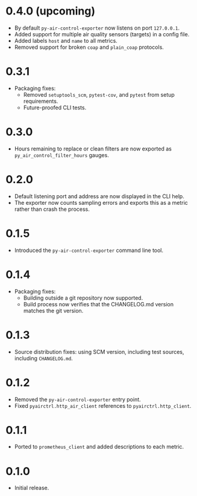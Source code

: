 # 0.4.0 (upcoming)

- By default `py-air-control-exporter` now listens on port `127.0.0.1`.
- Added support for multiple air quality sensors (targets) in a config file.
- Added labels `host` and `name` to all metrics.
- Removed support for broken `coap` and `plain_coap` protocols.

# 0.3.1

- Packaging fixes:
  - Removed `setuptools_scm`, `pytest-cov`, and `pytest` from setup
    requirements.
  - Future-proofed CLI tests.

# 0.3.0

- Hours remaining to replace or clean filters are now exported as
  `py_air_control_filter_hours` gauges.

# 0.2.0

- Default listening port and address are now displayed in the CLI help.
- The exporter now counts sampling errors and exports this as a metric rather
  than crash the process.

# 0.1.5

- Introduced the `py-air-control-exporter` command line tool.

# 0.1.4

- Packaging fixes:
  - Building outside a git repository now supported.
  - Build process now verifies that the CHANGELOG.md version matches the git
    version.

# 0.1.3

- Source distribution fixes: using SCM version, including test sources,
  including `CHANGELOG.md`.

# 0.1.2

- Removed the `py-air-control-exporter` entry point.
- Fixed `pyairctrl.http_air_client` references to `pyairctrl.http_client`.

# 0.1.1

- Ported to `prometheus_client` and added descriptions to each metric.

# 0.1.0

- Initial release.
